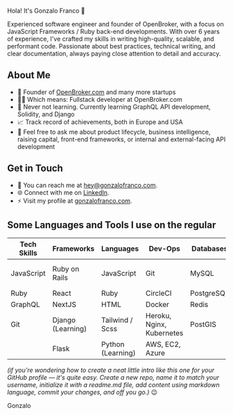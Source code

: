Hola! It's Gonzalo Franco 👋

Experienced software engineer and founder of OpenBroker, with a focus on JavaScript Frameworks / Ruby back-end developments. With over 6 years of experience, I've crafted my skills in writing high-quality, scalable, and performant code. Passionate about best practices, technical writing, and clear documentation, always paying close attention to detail and accuracy.

## About Me

- 🔭 Founder of [OpenBroker.com](http://www.openbroker.com) and many more startups
- 👨‍💻 Which means: Fullstack developer at OpenBroker.com
- 🌱 Never not learning. Currently learning GraphQL API development, Solidity, and Django
- 📈 Track record of achievements, both in Europe and USA
- 💬 Feel free to ask me about product lifecycle, business intelligence, raising capital, front-end frameworks, or internal and external-facing API development

## Get in Touch

- 📧 You can reach me at [hey@gonzalofranco.com](mailto:hey@gonzalofranco.com).
- 🌐 Connect with me on [LinkedIn](https://www.linkedin.com/in/gfrancomontero).
- ⚡️ Visit my profile at [gonzalofranco.com](http://www.gonzalofranco.com).

## Some Languages and Tools I use on the regular

| Tech Skills      | Frameworks          | Languages       | Dev-Ops                   | Databases              | APIs                  |
|------------------|---------------------|-----------------|---------------------------|------------------------|-----------------------|
| JavaScript       | Ruby on Rails       | JavaScript      | Git                       | MySQL                  | AWS / Google CLoud    |
| Ruby             | React               | Ruby            | CircleCI                  | PostgreSQL             | OpenAi                |
| GraphQL          | NextJS              | HTML            | Docker                    | Redis                  | Stripe                |
| Git              | Django (Learning)   | Tailwind / Scss | Heroku, Nginx, Kubernetes | PostGIS                | Twilio                |
|                  | Flask               | Python (Learning)| AWS, EC2, Azure           |                        | Algolia               |

_(if you're wondering how to create a neat little intro like this one for your GitHub profile — it's quite easy. Create a new repo, name it to match your username, initialize it with a readme.md file, add content using markdown language, commit your changes, and off you go.)_ 😉

Gonzalo
